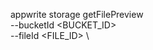 appwrite storage getFilePreview \
        --bucketId <BUCKET_ID> \
        --fileId <FILE_ID> \











